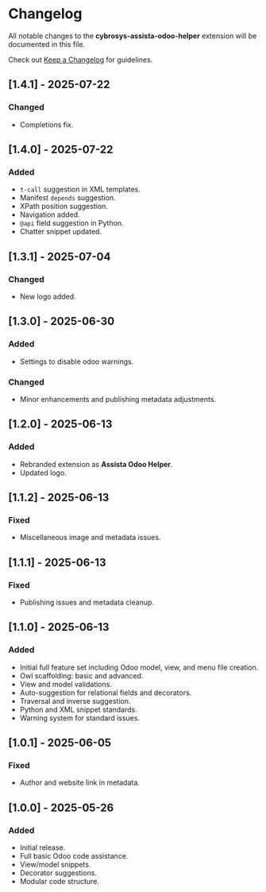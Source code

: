 # Changelog

All notable changes to the **cybrosys-assista-odoo-helper** extension will be documented in this file.

Check out [Keep a Changelog](https://keepachangelog.com/en/1.0.0/) for guidelines.

## [1.4.1] - 2025-07-22
### Changed
- Completions fix.

## [1.4.0] - 2025-07-22
### Added
- `t-call` suggestion in XML templates.
- Manifest `depends` suggestion.
- XPath position suggestion.
- Navigation added.
- `@api` field suggestion in Python.
- Chatter snippet updated.

## [1.3.1] - 2025-07-04
### Changed
- New logo added.

## [1.3.0] - 2025-06-30
### Added
- Settings to disable odoo warnings.
### Changed
- Minor enhancements and publishing metadata adjustments.

## [1.2.0] - 2025-06-13
### Added
- Rebranded extension as **Assista Odoo Helper**.
- Updated logo.

## [1.1.2] - 2025-06-13
### Fixed
- Miscellaneous image and metadata issues.

## [1.1.1] - 2025-06-13
### Fixed
- Publishing issues and metadata cleanup.

## [1.1.0] - 2025-06-13
### Added
- Initial full feature set including Odoo model, view, and menu file creation.
- Owl scaffolding: basic and advanced.
- View and model validations.
- Auto-suggestion for relational fields and decorators.
- Traversal and inverse suggestion.
- Python and XML snippet standards.
- Warning system for standard issues.

## [1.0.1] - 2025-06-05
### Fixed
- Author and website link in metadata.

## [1.0.0] - 2025-05-26
### Added
- Initial release.
- Full basic Odoo code assistance.
- View/model snippets.
- Decorator suggestions.
- Modular code structure.
